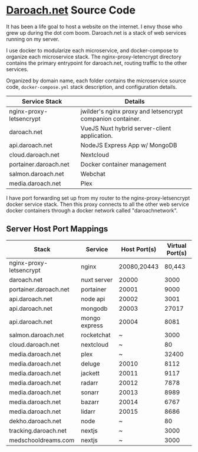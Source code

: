 # [Daroach.net](https://daroach.net) Source Code

It has been a life goal to host a website on the internet. I envy those who grew up during the dot com boom. Daroach.net is a stack of web services running on my server.

I use docker to modularize each microservice, and docker-compose to organize each microservice stack. The nginx-proxy-letencrypt directory contains the primary entrypoint for daroach.net, routing traffic to the other services.

Organized by domain name, each folder contains the microservice source code, `docker-compose.yml` stack description, and configuration details.

| Service Stack           | Details                                                    |
| ----------------------- | ---------------------------------------------------------- |
| nginx-proxy-letsencrypt | jwilder's nginx proxy and letsencrypt companion container. |
| daroach.net             | VueJS Nuxt hybrid server-client application.               |
| api.daroach.net         | NodeJS Express App w/ MongoDB                              |
| cloud.daroach.net       | Nextcloud                                                  |
| portainer.daroach.net   | Docker container management                                |
| salmon.daroach.net      | Webchat                                                    |
| media.daroach.net       | Plex                                                       |

I have port forwarding set up from my router to the nginx-proxy-letsencrypt docker service stack. Then this proxy connects to all the other web service docker containers through a docker network called "daroachnetwork".

## Server Host Port Mappings

| Stack                   | Service       | Host Port(s) | Virtual Port(s) |
|-------------------------|---------------|--------------|-----------------|
| nginx-proxy-letsencrypt | nginx         | 20080,20443  | 80,443          |
| daroach.net             | nuxt server   | 20000        | 3000            |
| portainer.daroach.net   | portainer     | 20001        | 9000            |
| api.daroach.net         | node api      | 20002        | 3001            |
| api.daroach.net         | mongodb       | 20003        | 27017           |
| api.daroach.net         | mongo express | 20004        | 8081            |
| salmon.daroach.net      | rocketchat    | ~            | 3000            |
| cloud.daroach.net       | nextcloud     | ~            | 80              |
| media.daroach.net       | plex          | ~            | 32400           |
| media.daroach.net       | deluge        | 20010        | 8112            |
| media.daroach.net       | jackett       | 20011        | 9117            |
| media.daroach.net       | radarr        | 20012        | 7878            |
| media.daroach.net       | sonarr        | 20013        | 8989            |
| media.daroach.net       | bazarr        | 20014        | 6767            |
| media.daroach.net       | lidarr        | 20015        | 8686            |
| dekho.daroach.net       | node          | ~            | 80              |
| tracking.daroach.net    | nextjs        | ~            | 3000            |
| medschooldreams.com     | nextjs        | ~            | 3000            |
